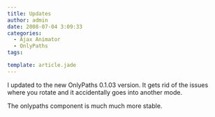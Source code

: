 ```yaml
---
title: Updates
author: admin
date: 2008-07-04 3:09:33
categories:
  - Ajax Animator
  - OnlyPaths
tags: 

template: article.jade
---
```


I updated to the new OnlyPaths 0.1.03 version. It gets rid of the issues where you rotate and it accidentally goes into another mode.

The onlypaths component is much much more stable.
